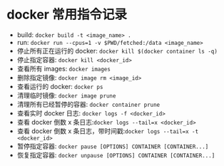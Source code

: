# docker 常用指令记录

- build: `docker build -t <image_name> .`
- run: `docker run --cpus=1 -v $PWD/fetched:/data <image_name>`
- 停止所有正在运行的 docker: `docker kill $(docker container ls -q)`
- 停止指定容器: `docker kill <docker_id>`
- 查看所有 images: `docker images`
- 删除指定镜像: `docker image rm <image_id>`
- 查看运行的 docker: `docker ps`
- 清理临时镜像: `docker image prune`
- 清理所有已经暂停的容器: `docker container prune`
- 查看实时 docker 日志: `docker logs -f <docker_id>`
- 查看 docker 倒数 x 条日志:`docker logs --tail=x <docker_id>`
- 查看 docker 倒数 x 条日志，带时间戳:`docker logs --tail=x -t <docker_id>`
- 暂停指定容器: `docker pause [OPTIONS] CONTAINER [CONTAINER...]`
- 恢复指定容器: `docker unpause [OPTIONS] CONTAINER [CONTAINER...]`
